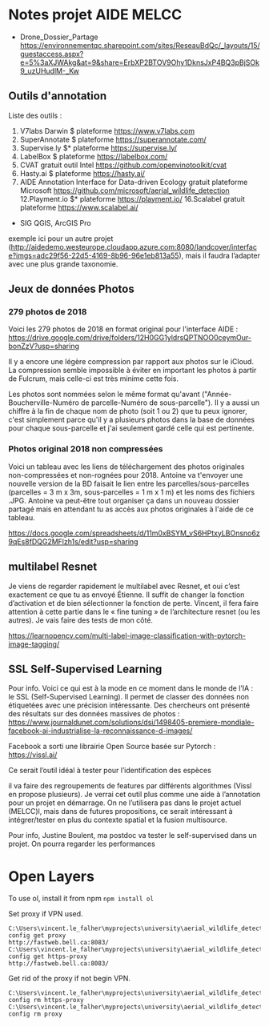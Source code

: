 # Notes projet AIDE MELCC

* Drone_Dossier_Partage
<https://environnementqc.sharepoint.com/sites/ReseauBdQc/_layouts/15/guestaccess.aspx?e=5%3aXJWAkg&at=9&share=ErbXP2BTOV9Ohy1DknsJxP4BQ3pBjSOk9_uzUHudlM-_Kw>


## Outils d'annotation

Liste des outils :

1. V7labs Darwin $ plateforme https://www.v7labs.com 
2. SuperAnnotate $ plateforme https://superannotate.com/
3. Supervise.ly $* plateforme https://supervise.ly/
4. LabelBox $ plateforme https://labelbox.com/
5. CVAT gratuit outil Intel https://github.com/openvinotoolkit/cvat
6. Hasty.ai $ plateforme https://hasty.ai/
7. AIDE Annotation Interface for Data-driven Ecology gratuit plateforme Microsoft https://github.com/microsoft/aerial_wildlife_detection
12.Playment.io $* plateforme https://playment.io/
16.Scalabel gratuit plateforme https://www.scalabel.ai/
+ SIG QGIS, ArcGIS Pro

exemple ici pour un autre projet (http://aidedemo.westeurope.cloudapp.azure.com:8080/landcover/interface?imgs=adc29f56-22d5-4169-8b96-96e1eb813a55), mais il faudra l’adapter avec une plus grande taxonomie.

## Jeux de données Photos

### 279 photos de 2018

Voici les 279 photos de 2018 en format original pour l'interface AIDE : 
<https://drive.google.com/drive/folders/12H0GG1yldrsQPTNOO0ceymOur-bonZzV?usp=sharing> 

Il y a encore une légère compression par rapport aux photos sur le iCloud. La compression semble impossible à éviter en important les photos à partir de Fulcrum, mais celle-ci est très minime cette fois.

Les photos sont nommées selon le même format qu'avant ("Année-Boucherville-Numéro de parcelle-Numéro de sous-parcelle"). Il y a aussi un chiffre à la fin de chaque nom de photo (soit 1 ou 2) que tu peux ignorer, c'est simplement parce qu'il y a plusieurs photos dans la base de données pour chaque sous-parcelle et j'ai seulement gardé celle qui est pertinente.

### Photos original 2018 non compressées

Voici un tableau avec les liens de téléchargement des photos originales non-compressées et non-rognées pour 2018. Antoine va t'envoyer une nouvelle version de la BD faisait le lien entre les parcelles/sous-parcelles (parcelles = 3 m x 3m, sous-parcelles = 1 m x 1 m) et les noms des fichiers .JPG. Antoine va peut-être tout organiser ça dans un nouveau dossier partagé mais en attendant tu as accès aux photos originales à l'aide de ce tableau.

<https://docs.google.com/spreadsheets/d/11m0xBSYM_vS6HPtxyLBOnsno6z9qEs8fDQG2MFlzh1s/edit?usp=sharing>

## multilabel Resnet

Je viens de regarder rapidement le multilabel avec Resnet, et oui c’est exactement ce que tu as envoyé Étienne. Il suffit de changer la fonction d’activation et de bien sélectionner la fonction de perte. Vincent, il fera faire attention à cette partie dans le « fine tuning » de l’architecture resnet (ou les autres). Je vais faire des tests de mon côté.

<https://learnopencv.com/multi-label-image-classification-with-pytorch-image-tagging/>

## SSL Self-Supervised Learning

Pour info. Voici ce qui est à la mode en ce moment dans le monde de l’IA : le SSL (Self-Supervised Learning). Il permet de classer des données non étiquetées avec une précision intéressante. Des chercheurs ont présenté des résultats sur des données massives de photos  : https://www.journaldunet.com/solutions/dsi/1498405-premiere-mondiale-facebook-ai-industrialise-la-reconnaissance-d-images/

Facebook a sorti une librairie Open Source basée sur Pytorch : https://vissl.ai/

Ce serait l’outil idéal à tester pour l’identification des espèces

il va faire des regroupements de features par différents algorithmes (Vissl en propose plusieurs). Je verrai cet outil plus comme une aide à l’annotation pour un projet en démarrage. On ne l’utilisera pas dans le projet actuel (MELCC)l, mais dans de futures propositions, ce serait intéressant à intégrer/tester en plus du contexte spatial et la fusion multisource.

Pour info, Justine Boulent, ma postdoc va tester le self-supervised dans un projet. On pourra regarder les performances

# Open Layers
To use ol, install it from npm `npm install ol` 

Set proxy if VPN used.
```   
C:\Users\vincent.le_falher\myprojects\university\aerial_wildlife_detection>npm config get proxy
http://fastweb.bell.ca:8083/
C:\Users\vincent.le_falher\myprojects\university\aerial_wildlife_detection>npm config get https-proxy
http://fastweb.bell.ca:8083/
```
Get rid of the proxy if not begin VPN.
```
C:\Users\vincent.le_falher\myprojects\university\aerial_wildlife_detection>npm config rm https-proxy
C:\Users\vincent.le_falher\myprojects\university\aerial_wildlife_detection>npm config rm proxy
```
   
